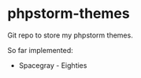 # phpstorm-themes
Git repo to store my phpstorm themes.

So far implemented:
* Spacegray - Eighties

